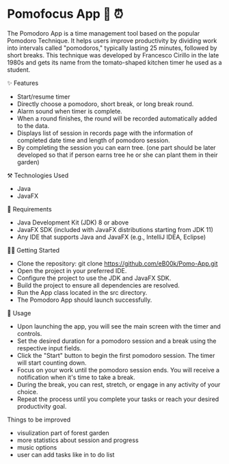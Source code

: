 
# Pomofocus App 🍅 ⏰
The Pomodoro App is a time management tool based on the popular Pomodoro Technique. It helps users improve productivity by dividing work into intervals called "pomodoros," typically lasting 25 minutes, followed by short breaks. This technique was developed by Francesco Cirillo in the late 1980s and gets its name from the tomato-shaped kitchen timer he used as a student.

✨ Features
- Start/resume timer
- Directly choose a pomodoro, short break, or long break round.
- Alarm sound when timer is complete.
- When a round finishes, the round will be recorded automatically added to the data.
- Displays list of session in records page with the information of completed date time and length of pomodoro session.
- By completing the session you can earn tree. (one part should be later developed so that if person earns tree he or she can plant them in their garden)

⚒️ Technologies Used
- Java
- JavaFX

💉 Requirements
- Java Development Kit (JDK) 8 or above
- JavaFX SDK (included with JavaFX distributions starting from JDK 11)
- Any IDE that supports Java and JavaFX (e.g., IntelliJ IDEA, Eclipse)

🏃‍♂️ Getting Started
- Clone the repository: git clone https://github.com/eB00k/Pomo-App.git
- Open the project in your preferred IDE.
- Configure the project to use the JDK and JavaFX SDK.
- Build the project to ensure all dependencies are resolved.
- Run the App class located in the src directory.
- The Pomodoro App should launch successfully.

🧵 Usage
- Upon launching the app, you will see the main screen with the timer and controls.
- Set the desired duration for a pomodoro session and a break using the respective input fields.
- Click the "Start" button to begin the first pomodoro session. The timer will start counting down.
- Focus on your work until the pomodoro session ends. You will receive a notification when it's time to take a break.
- During the break, you can rest, stretch, or engage in any activity of your choice.
- Repeat the process until you complete your tasks or reach your desired productivity goal.

Things to be improved
- visulization part of forest garden
- more statistics about session and progress
- music options
- user can add tasks like in to do list 
